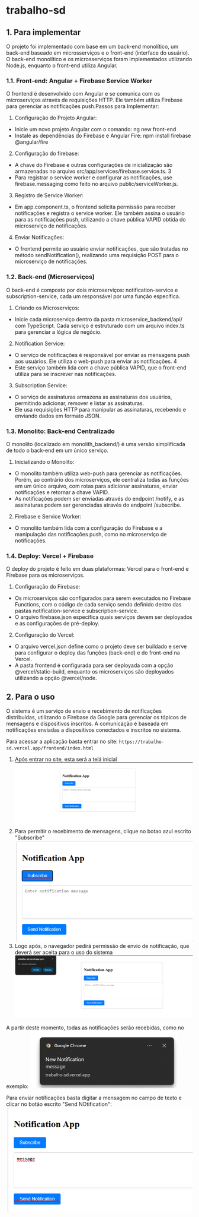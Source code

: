 # trabalho-sd

## 1. Para implementar
O projeto foi implementado com base em um back-end monolítico, um back-end baseado em microsserviços e o front-end (interface do usuário). O back-end monolítico e os microsserviços foram implementados utilizando Node.js, enquanto o 
front-end utiliza Angular. 

### 1.1. Front-end: Angular + Firebase Service Worker 
O frontend é desenvolvido com Angular e se comunica com os microserviços através de requisições HTTP. Ele também utiliza Firebase para gerenciar as notificações push.Passos para Implementar: 
1. Configuração do Projeto Angular: 
- Inicie um novo projeto Angular com o comando: ng new front-end 
- Instale as dependências do Firebase e Angular Fire: npm install firebase @angular/fire 
2. Configuração do firebase: 
- A chave do Firebase e outras configurações de inicialização são armazenadas no arquivo src/app/services/firebase.service.ts. 3 
- Para registrar o service worker e configurar as notificações, use firebase.messaging como feito no arquivo public/serviceWorker.js. 
3. Registro de Service Worker: 
- Em app.component.ts, o frontend solicita permissão para receber notificações e registra o service worker. Ele também assina o usuário para as notificações push, utilizando a chave pública VAPID obtida do microserviço de notificações. 
4. Enviar Notificações: 
- O frontend permite ao usuário enviar notificações, que são tratadas no método sendNotification(), realizando uma requisição POST para o microserviço de notificações.

### 1.2.  Back-end (Microserviços)
O back-end é composto por dois microserviços: notification-service e subscription-service, cada um responsável por uma função específica. 

1. Criando os Microserviços: 
- Inicie cada microserviço dentro da pasta microservice_backend/api/ com TypeScript. Cada serviço é estruturado com um arquivo index.ts para gerenciar a lógica de negócio. 
2. Notification Service: 
- O serviço de notificações é responsável por enviar as mensagens push aos usuários. Ele utiliza o web-push para enviar as notificações. 4 
- Este serviço também lida com a chave pública VAPID, que o front-end utiliza para se inscrever nas notificações. 
3. Subscription Service: 
- O serviço de assinaturas armazena as assinaturas dos usuários, permitindo adicionar, remover e listar as assinaturas. 
- Ele usa requisições HTTP para manipular as assinaturas, recebendo e enviando dados em formato JSON.

### 1.3. Monolito: Back-end Centralizado
O monolito (localizado em monolith_backend/) é uma versão simplificada de todo o 
back-end em um único serviço.

1. Inicializando o Monolito: 
- O monolito também utiliza web-push para gerenciar as notificações. Porém, ao contrário dos microserviços, ele centraliza todas as funções em um único arquivo, com rotas para adicionar assinaturas, enviar notificações e retornar a chave VAPID. 
- As notificações podem ser enviadas através do endpoint /notify, e as assinaturas podem ser gerenciadas através do endpoint /subscribe. 
2. Firebase e Service Worker: 
- O monolito também lida com a configuração do Firebase e a manipulação das notificações push, como no microserviço de notificações.

### 1.4. Deploy: Vercel + Firebase
O deploy do projeto é feito em duas plataformas: Vercel para o front-end e Firebase 
para os microserviços.

1. Configuração do Firebase: 
- Os microserviços são configurados para serem executados no Firebase Functions, com o código de cada serviço sendo definido dentro das pastas notification-service e subscription-service. 
- O arquivo firebase.json especifica quais serviços devem ser deployados e as configurações de pré-deploy. 
2. Configuração do Vercel: 
- O arquivo vercel.json define como o projeto deve ser buildado e serve para configurar o deploy das funções (back-end) e do front-end na Vercel. 
- A pasta frontend é configurada para ser deployada com a opção @vercel/static-build, enquanto os microserviços são deployados utilizando a opção @vercel/node.

## 2. Para o uso
O sistema é um serviço de envio e recebimento de notificações distribuídas, utilizando o Firebase da Google para gerenciar os tópicos de mensagens e dispositivos inscritos. A comunicação é baseada em notificações enviadas a dispositivos conectados e inscritos no sistema. 

Para acessar a aplicação basta entrar no site:
    ```https://trabalho-sd.vercel.app/frontend/index.html```

1. Após entrar no site, esta será a telá inicial
![alt text](images/image.png)
2. Para permitir o recebimento de mensagens, clique no botao azul escrito "Subscribe"
![alt text](images/image-2.png)
3. Logo após, o navegador pedirá permissão de envio de notificação, que deverá ser aceita para o uso do sistema
![alt text](images/image-1.png)

A partir deste momento, todas as notificações serão recebidas, como no exemplo:
![alt text](images/image-3.png)

Para enviar notificações basta digitar a mensagem no campo de texto e clicar no botão escrito "Send NOtification":
![alt text](images/image-4.png)
